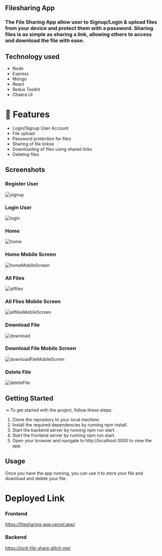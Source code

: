 ## Filesharing App

### The File Sharing App allow user to Signup/Login & upload files from your device and protect them with a password. Sharing files is as simple as sharing a link, allowing others to access and download the file with ease.

## Technology used

- Node
- Express
- Mongo
- React
- Redux Toolkit
- Chakra UI

<h1> 🚀 Features </h1>
<ul> 
<li> Login/Signup User Account </li>
<li> File upload </li>
<li> Password protection for files </li> 
<li> Sharing of file linkse </li>
<li> Downloading of files using shared links </li> 
<li> Deleting files </li> 
</ul>

## Screenshots

### Register User

![signup](./filesharing-app//src//assets/signup.png)

### Login User

![login](./filesharing-app//src//assets/login.png)

### Home

![home](./filesharing-app//src//assets/home.png)

### Home Mobile Screen

![homeMobileScreen](./filesharing-app//src//assets/homeMobileScreen.png)

### All Files

![allfiles](./filesharing-app//src//assets/allfiles.png)

### All Flies Mobile Screen

![allfilesMobileScreen](./filesharing-app//src//assets/allfilesMobileScreen.png)

### Download File

![download](./filesharing-app//src//assets/download.png)

### Download File Mobile Screen

![downloadFileMobileScrren](./filesharing-app//src//assets/downloadFileMobileScrren.png)

### Delete File

![deleteFile](./filesharing-app//src//assets/deleteFile.png)

## Getting Started

-> To get started with the project, follow these steps:

1. Clone the repository to your local machine.
2. Install the required dependencies by running npm install.
3. Start the backend server by running npm run start.
4. Start the frontend server by running npm run start.
5. Open your browser and navigate to http://localhost:3000 to view the app.

## Usage

Once you have the app running, you can use it to store your file and download and delete your file .

# Deployed Link

### Frontend

https://filesharing-app.vercel.app/

### Backend

https://lord-file-share.glitch.me/
